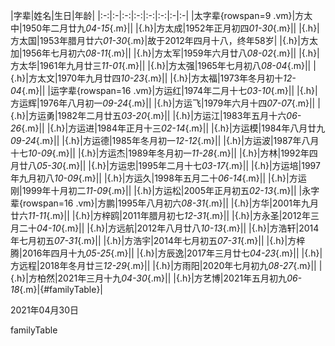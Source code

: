 |字辈|姓名|生日|年龄|
|:-:|:-|:-:|:-:|:-:|:-:|:-|:-|
|太字辈{rowspan=9 .vm}|方太中|1950年二月廿九*04-15*{.m}||
|{.h}|方太成|1952年正月初四*01-30*{.m}||
|{.h}|方太国|1953年腊月廿六*01-30*{.m}|故于2012年四月十八，终年58岁|
|{.h}|方太加|1956年七月初六*08-11*{.m}||
|{.h}|方太军|1959年六月廿八*08-02*{.m}||
|{.h}|方太华|1961年九月廿三*11-01*{.m}||
|{.h}|方太强|1965年七月初八*08-04*{.m}||
|{.h}|方太文|1970年九月廿四*10-23*{.m}||
|{.h}|方太福|1973年冬月初十*12-04*{.m}||
|运字辈{rowspan=16 .vm}|方运红|1974年二月十七*03-10*{.m}||
|{.h}|方运辉|1976年八月初一*09-24*{.m}||
|{.h}|方运飞|1979年六月十四*07-07*{.m}||
|{.h}|方运勇|1982年二月廿五*03-20*{.m}||
|{.h}|方运江|1983年五月十六*06-26*{.m}||
|{.h}|方运进|1984年正月十三*02-14*{.m}||
|{.h}|方运模|1984年八月廿九*09-24*{.m}||
|{.h}|方运德|1985年冬月初一*12-12*{.m}||
|{.h}|方运波|1987年八月十七*10-09*{.m}||
|{.h}|方运杰|1989年冬月初一*11-28*{.m}||
|{.h}|方林|1992年四月廿八*05-30*{.m}||
|{.h}|方运忠|1995年二月十七*03-17*{.m}||
|{.h}|方运培|1997年九月初八*10-09*{.m}||
|{.h}|方运久|1998年五月二十*06-14*{.m}||
|{.h}|方运刚|1999年十月初二*11-09*{.m}||
|{.h}|方运松|2005年正月初五*02-13*{.m}||
|永字辈{rowspan=16 .vm}|方鹏|1995年八月初六*08-31*{.m}||
|{.h}|方华|2001年九月廿六*11-11*{.m}||
|{.h}|方梓鸥|2011年腊月初七*12-31*{.m}||
|{.h}|方永圣|2012年三月二十*04-10*{.m}||
|{.h}|方远航|2012年八月廿八*10-13*{.m}||
|{.h}|方浩轩|2014年七月初五*07-31*{.m}||
|{.h}|方浩宇|2014年七月初五*07-31*{.m}||
|{.h}|方梓腾|2016年四月十九*05-25*{.m}||
|{.h}|方辰逸|2017年三月廿七*04-23*{.m}||
|{.h}|方远程|2018年冬月廿三*12-29*{.m}||
|{.h}|方雨阳|2020年七月初九*08-27*{.m}||
|{.h}|方柏然|2021年三月十九*04-30*{.m}||
|{.h}|方艺博|2021年五月初九*06-18*{.m}|{#familyTable}|

2021年04月30日

familyTable

<script>
function getAge(date, lunar) {
    var DATE = ['', '一','二','三','四','五','六','七','八','九','十','十一','十二','十三','十四','十五','十六','十七','十八','十九','二十','廿一','廿二','廿三','廿四','廿五','廿六','廿七','廿八','廿九','三十'];
    var MONTH = ['', '一','二','三','四','五','六','七','八','九','十','冬','腊'];
    var indexOf = function(arr, v) {for(var i in arr) { if (arr[i]==v) return i }};
    var l = chineseLunar.solarToLunar(date);
    var tmp = lunar.split('年');
    var ly = tmp[0];
    tmp = tmp[1].split('月');
    var lm = indexOf(MONTH, tmp[0]);
    var ld = indexOf(DATE, tmp[1]);
    var age = l.year -ly;
    if (l.month < lm || (l.month == lm && l.day < ld)) {
        age--;
    }
    return age;
}
function updateAge(day) {
    $('#familyTable tr').each(function(i){
        var tds = $(this).children('td');
        if (i != 0 && !$(tds[3]).text()) {
            var text = $(tds[2]).text();
            var age = getAge(day, text.replace(/\d\d-\d\d$/, ''));
            $(tds[3]).text(age+'岁');
        }
    });
}
updateAge(new Date());
</script>
